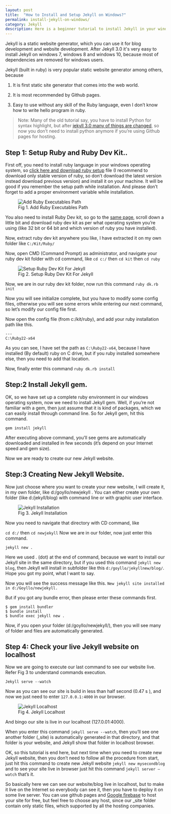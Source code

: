```yaml
---
layout: post
title:  "How to Install and Setup Jekyll on Windows?"
permalink: install-jekyll-on-windows/
category: Jekyll
description: Here is a beginner tutorial to install Jekyll in your windows system without any trouble.
---
```

Jekyll is a static website generator, which you can use it for blog development and website development. After Jekyll 3.0 it's very easy to install Jekyll on windows 7, windows 8 and windows 10, because most of dependencies are removed for windows users.

Jekyll (built in ruby) is very popular static website generator among others, because 

1) It is first static site generator that comes into the web world.

2) It is most recommended by Github pages.

3) Easy to use without any skill of the Ruby language, even I don’t know how to write hello program in ruby.

> Note: Many of  the old tutorial say, you have to install Python for syntax highlight, but after <a href="https://github.com/blog/2100-github-pages-now-faster-and-simpler-with-jekyll-3-0" rel="nofollow" target="_blank">jekyll 3.0 many of things are changed</a>, so now you don’t need to install python anymore if you’re using Github pages for hosting.
>

## Step 1: Setup Ruby and Ruby Dev Kit.. 

First off, you need to install ruby language in your windows operating system, so  <a href="http://rubyinstaller.org/downloads/" rel="nofollow" target="_blank">click here and download ruby setup</a> file (I recommend to download only stable version of ruby, so don’t download the latest version instead download previous version) and install it on your machine. It will be good if you remember the setup path while installation. And please don’t forget to add a proper environment variable while installation.

<figure>
 <img class="img-responsive" alt="Add Ruby Executables Path" src="https://cdn.arjunsinh.com/jekyll/Add-Ruby-Executables-path.png" />
  <figcaption>Fig 1. Add Ruby Executables Path</figcaption>
</figure>

You also need to install Ruby Dev kit, so go to the <a href="http://rubyinstaller.org/downloads/" rel="nofollow" target="_blank">same page</a>, scroll down a little bit and download ruby dev kit as per what operating system you’re using (like 32 bit or 64 bit and which version of ruby you have installed).

Now, extract ruby dev kit anywhere you like, I have extracted it on my own folder like `C:/Kit/Ruby/`

Now, open CMD (Command Prompt) as administrator, and navigate your ruby dev kit folder with cd command, like `cd c:/` then `cd kit` then `cd ruby`

<figure>
 <img class="img-responsive" alt="Setup Ruby Dev Kit For Jekyll" src="https://cdn.arjunsinh.com/jekyll/setup-ruby-dev-kit-for-jekyll.png" />
  <figcaption>Fig 2. Setup Ruby Dev Kit For Jekyll</figcaption>
</figure>

Now, we are in our ruby dev kit folder, now run this command 
`ruby dk.rb init`

Now you will see initialize complete, but you have to modify some config files, otherwise you will see some errors while entering our next command, so let’s modify our config file first.

Now open the config file (from c:/kit/ruby), and add your ruby installation path like this.

`---`<br/>
`C:\Ruby22-x64`


As you can see, I have set the path as `C:\Ruby22-x64`, because I have installed (By default) ruby on C drive, but if you ruby installed somewhere else, then you need to add that location.

Now, finally enter this command `ruby dk.rb install`

## Step:2 Install Jekyll gem.

OK, so we have set up a complete ruby environment in our windows operating system, now we need to install Jekyll gem. Well, if you’re not familiar with a gem, then just assume that it is kind of packages, which we can easily install through command line. So for Jekyll gem, hit this command.

`gem install jekyll`

After executing above command, you’ll see gems are automatically downloaded and installed in few seconds (it’s depend on your Internet speed and gem size).

Now we are ready to create our new Jekyll website.

## Step:3 Creating New Jekyll Website.

Now just choose where you want to create your new website, I will create it, in my own folder, like d:/goyllo/newjekyll . You can either create your own folder (like d:/jekyll/blog) with command line or with graphic user interface.

<figure>
 <img class="img-responsive" alt="Jekyll Installation" src="https://cdn.arjunsinh.com/jekyll/jekyll-installation.png" />
  <figcaption>Fig 3. Jekyll Installation</figcaption>
</figure>

Now you need to navigate that directory with CD command, like

`cd d:/` then `cd newjekyll`
Now we are in our folder, now just enter this command.

`jekyll new .`

Here we used . (dot) at the end of command, because we want to install our Jekyll site in the same directory, but if you used this command `jekyll new blog`, then Jekyll will install in subfolder like this `d:/goyllo/jekyllnew/blog/`. Hope you got my point, what I want to say.

Now you will see the success message like this. `New jekyll site installed in d:/Goyllo/newjekyll.`

But if you got any bundle error, then please enter these commands first.

	$ gem install bundler
	$ bundle install
	$ bundle exec jekyll new .

Now, if you open your folder (d:/goyllo/newjekyll/), then you will see many of folder and files are automatically generated.

## Step 4: Check your live Jekyll website on localhost ##

Now we are going to execute our last command to see our website live. Refer Fig 3 to understand commands execution.

`Jekyll serve --watch`

Now as you can see our site is build in less than half second (0.47 s ), and now we just need to enter `127.0.0.1:4000` in our browser.

<figure>
 <img class="img-responsive" alt="Jekyll Localhost" src="https://cdn.arjunsinh.com/jekyll/Jekyll-localhost.png" />
  <figcaption>Fig 4. Jekyll Localhost</figcaption>
</figure>

And bingo our site is live in our localhost (127.0.01:4000).

When you enter this command `jekyll serve --watch`, then you’ll see one another folder (_site) is automatically generated in that directory, and that folder is your website, and Jekyll show that folder in localhost browser.

OK, so this tutorial is end here, but next time when you need to create new Jekyll website, then you don’t need to follow all the procedure from start, just hit this command to create new Jekyll website `jekyll new mysecondblog` and to see your site live in browser just hit this command `jekyll server –watch` that’s it.

So basically here we can see our website/blog live in localhost, but to make it live on the Internet so everybody can see it, then you have to deploy it on some live server. You can use github pages and [Google firebase](/deploy-jekyll-to-google-firebase/) to host your site for free, but feel free to choose any host, since our _site folder contain only static files, which supported by all the hosting companies.
